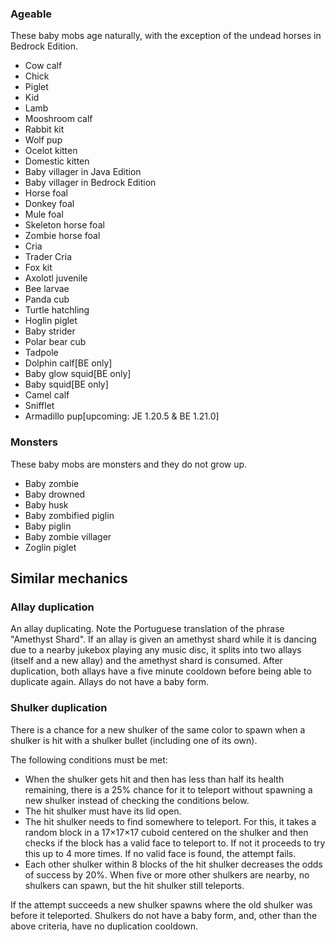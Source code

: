 ### Ageable
These baby mobs age naturally, with the exception of the undead horses in Bedrock Edition.

- Cow calf
- Chick
- Piglet
- Kid
- Lamb
- Mooshroom calf
- Rabbit kit
- Wolf pup
- Ocelot kitten
- Domestic kitten
- Baby villager in Java Edition
- Baby villager in Bedrock Edition
- Horse foal
- Donkey foal
- Mule foal
- Skeleton horse foal
- Zombie horse foal
- Cria
- Trader Cria
- Fox kit
- Axolotl juvenile
- Bee larvae
- Panda cub
- Turtle hatchling
- Hoglin piglet
- Baby strider
- Polar bear cub
- Tadpole
- Dolphin calf‌[BE  only]
- Baby glow squid‌[BE  only]
- Baby squid‌[BE  only]
- Camel calf
- Snifflet
- Armadillo pup‌[upcoming: JE 1.20.5 & BE 1.21.0]

### Monsters
These baby mobs are monsters and they do not grow up.

- Baby zombie
- Baby drowned
- Baby husk
- Baby zombified piglin
- Baby piglin
- Baby zombie villager
- Zoglin piglet

## Similar mechanics
### Allay duplication
An allay duplicating. Note the Portuguese translation of the phrase "Amethyst Shard".
If an allay is given an amethyst shard while it is dancing due to a nearby jukebox playing any music disc, it splits into two allays (itself and a new allay) and the amethyst shard is consumed. After duplication, both allays have a five minute cooldown before being able to duplicate again. Allays do not have a baby form.

### Shulker duplication
There is a chance for a new shulker of the same color to spawn when a shulker is hit with a shulker bullet (including one of its own).

The following conditions must be met:

- When the shulker gets hit and then has less than half its health remaining, there is a 25% chance for it to teleport without spawning a new shulker instead of checking the conditions below.
- The hit shulker must have its lid open.
- The hit shulker needs to find somewhere to teleport. For this, it takes a random block in a 17×17×17 cuboid centered on the shulker and then checks if the block has a valid face to teleport to. If not it proceeds to try this up to 4 more times. If no valid face is found, the attempt fails.
- Each other shulker within 8 blocks of the hit shulker decreases the odds of success by 20%. When five or more other shulkers are nearby, no shulkers can spawn, but the hit shulker still teleports.

If the attempt succeeds a new shulker spawns where the old shulker was before it teleported. Shulkers do not have a baby form, and, other than the above criteria, have no duplication cooldown.


